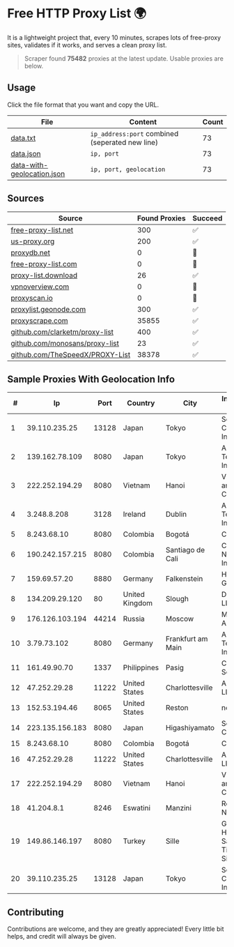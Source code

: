 
# Free HTTP Proxy List 🌍

It is a lightweight project that, every 10 minutes, scrapes lots of free-proxy sites, validates if it works, and serves a clean proxy list.


> Scraper found **75482** proxies at the latest update. Usable proxies are below.

## Usage

Click the file format that you want and copy the URL.


|File|Content|Count|
|----|-------|-----|
|[data.txt](https://raw.githubusercontent.com/themiralay/Proxy-List-World/master/data.txt)|`ip_address:port` combined (seperated new line)|73|
|[data.json](https://raw.githubusercontent.com/themiralay/Proxy-List-World/master/data.json)|`ip, port`|73|
|[data-with-geolocation.json](https://raw.githubusercontent.com/themiralay/Proxy-List-World/master/data-with-geolocation.json)|`ip, port, geolocation`|73|

## Sources

|Source|Found Proxies|Succeed|
|------|-------------|-------|
|[free-proxy-list.net](https://free-proxy-list.net)|300|✅|
|[us-proxy.org](https://www.us-proxy.org)|200|✅|
|[proxydb.net](http://proxydb.net)|0|🚫|
|[free-proxy-list.com](https://free-proxy-list.com/?page=&port=&type%5B%5D=http&type%5B%5D=https&up_time=0&search=Search)|0|🚫|
|[proxy-list.download](https://www.proxy-list.download/HTTP)|26|✅|
|[vpnoverview.com](https://vpnoverview.com/privacy/anonymous-browsing/free-proxy-servers)|0|🚫|
|[proxyscan.io](https://www.proxyscan.io)|0|🚫|
|[proxylist.geonode.com](https://proxylist.geonode.com/api/proxy-list?limit=300&page=1&sort_by=lastChecked&sort_type=desc&protocols=http,https)|300|✅|
|[proxyscrape.com](https://api.proxyscrape.com/v2/?request=displayproxies&protocol=http&timeout=10000&country=all&ssl=all&anonymity=all)|35855|✅|
|[github.com/clarketm/proxy-list](https://raw.githubusercontent.com/clarketm/proxy-list/master/proxy-list-raw.txt)|400|✅|
|[github.com/monosans/proxy-list](https://raw.githubusercontent.com/monosans/proxy-list/main/proxies/http.txt)|23|✅|
|[github.com/TheSpeedX/PROXY-List](https://raw.githubusercontent.com/TheSpeedX/PROXY-List/master/http.txt)|38378|✅|


## Sample Proxies With Geolocation Info

|#|Ip|Port|Country|City|Internet Service Provider|
|-|--|----|-------|----|-------------------------|
|1|39.110.235.25|13128|Japan|Tokyo|Sony Network Communications Inc|
|2|139.162.78.109|8080|Japan|Tokyo|Akamai Technologies, Inc.|
|3|222.252.194.29|8080|Vietnam|Hanoi|VietNam Post and Telecom Corporation|
|4|3.248.8.208|3128|Ireland|Dublin|Amazon Technologies Inc.|
|5|8.243.68.10|8080|Colombia|Bogotá|CTL Colombia|
|6|190.242.157.215|8080|Colombia|Santiago de Cali|Columbus Networks USA, Inc.|
|7|159.69.57.20|8880|Germany|Falkenstein|Hetzner Online GmbH|
|8|134.209.29.120|80|United Kingdom|Slough|DigitalOcean, LLC|
|9|176.126.103.194|44214|Russia|Moscow|Miglovets Egor Andreevich|
|10|3.79.73.102|8080|Germany|Frankfurt am Main|Amazon Technologies Inc.|
|11|161.49.90.70|1337|Philippines|Pasig|Converge ICT Solution Inc|
|12|47.252.29.28|11222|United States|Charlottesville|Alibaba Cloud LLC|
|13|152.53.194.46|8065|United States|Reston|netcup GmbH|
|14|223.135.156.183|8080|Japan|Higashiyamato|So-net Corporation|
|15|8.243.68.10|8080|Colombia|Bogotá|CTL Colombia|
|16|47.252.29.28|11222|United States|Charlottesville|Alibaba Cloud LLC|
|17|222.252.194.29|8080|Vietnam|Hanoi|VietNam Post and Telecom Corporation|
|18|41.204.8.1|8246|Eswatini|Manzini|Real Image Network|
|19|149.86.146.197|8080|Turkey|Sille|Gibirnet Iletisim Hizmetleri Sanayi VE Ticaret Limited Sirketi|
|20|39.110.235.25|13128|Japan|Tokyo|Sony Network Communications Inc|



## Contributing

Contributions are welcome, and they are greatly appreciated! Every
little bit helps, and credit will always be given.

